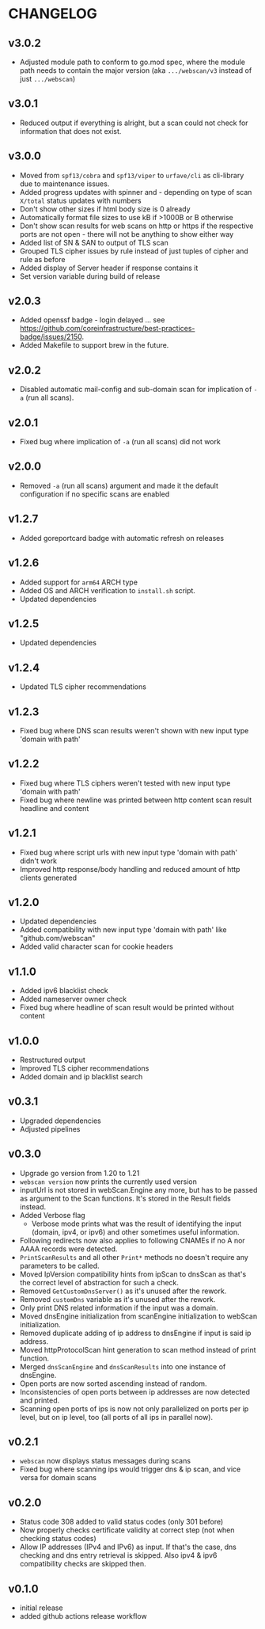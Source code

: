 # CHANGELOG

## v3.0.2
- Adjusted module path to conform to go.mod spec, where the module path needs to contain the major version (aka `.../webscan/v3` instead of just `.../webscan`)

## v3.0.1
- Reduced output if everything is alright, but a scan could not check for information that does not exist.

## v3.0.0
- Moved from `spf13/cobra` and `spf13/viper` to `urfave/cli` as cli-library due to maintenance issues.
- Added progress updates with spinner and - depending on type of scan `X/total` status updates with numbers
- Don't show other sizes if html body size is 0 already
- Automatically format file sizes to use kB if >1000B or B otherwise
- Don't show scan results for web scans on http or https if the respective ports are not open - there will not be anything to show either way
- Added list of SN & SAN to output of TLS scan
- Grouped TLS cipher issues by rule instead of just tuples of cipher and rule as before
- Added display of Server header if response contains it
- Set version variable during build of release

## v2.0.3
- Added openssf badge - login delayed ... see https://github.com/coreinfrastructure/best-practices-badge/issues/2150.
- Added Makefile to support brew in the future.

## v2.0.2
- Disabled automatic mail-config and sub-domain scan for implication of `-a` (run all scans).

## v2.0.1
- Fixed bug where implication of `-a` (run all scans) did not work

## v2.0.0
- Removed `-a` (run all scans) argument and made it the default configuration if no specific scans are enabled

## v1.2.7
- Added goreportcard badge with automatic refresh on releases

## v1.2.6
- Added support for `arm64` ARCH type
- Added OS and ARCH verification to `install.sh` script.
- Updated dependencies

## v1.2.5
- Updated dependencies

## v1.2.4
- Updated TLS cipher recommendations

## v1.2.3
- Fixed bug where DNS scan results weren't shown with new input type 'domain with path'

## v1.2.2
- Fixed bug where TLS ciphers weren't tested with new input type 'domain with path'
- Fixed bug where newline was printed between http content scan result headline and content

## v1.2.1
- Fixed bug where script urls with new input type 'domain with path' didn't work
- Improved http response/body handling and reduced amount of http clients generated

## v1.2.0
- Updated dependencies
- Added compatibility with new input type 'domain with path' like "github.com/webscan"
- Added valid character scan for cookie headers

## v1.1.0
- Added ipv6 blacklist check
- Added nameserver owner check
- Fixed bug where headline of scan result would be printed without content

## v1.0.0
- Restructured output
- Improved TLS cipher recommendations
- Added domain and ip blacklist search

## v0.3.1
- Upgraded dependencies
- Adjusted pipelines

## v0.3.0
- Upgrade go version from 1.20 to 1.21
- `webscan version` now prints the currently used version
- inputUrl is not stored in webScan.Engine any more, but has to be passed as argument to the Scan functions. It's stored in the Result fields instead.
- Added Verbose flag
  - Verbose mode prints what was the result of identifying the input (domain, ipv4, or ipv6) and other sometimes useful information.
- Following redirects now also applies to following CNAMEs if no A nor AAAA records were detected.
- `PrintScanResults` and all other `Print*` methods no doesn't require any parameters to be called.
- Moved IpVersion compatibility hints from ipScan to dnsScan as that's the correct level of abstraction for such a check.
- Removed `GetCustomDnsServer()` as it's unused after the rework.
- Removed `customDns` variable as it's unused after the rework.
- Only print DNS related information if the input was a domain.
- Moved dnsEngine initialization from scanEngine initialization to webScan initialization.
- Removed duplicate adding of ip address to dnsEngine if input is said ip address.
- Moved httpProtocolScan hint generation to scan method instead of print function.
- Merged `dnsScanEngine` and `dnsScanResults` into one instance of dnsEngine.
- Open ports are now sorted ascending instead of random.
- Inconsistencies of open ports between ip addresses are now detected and printed.
- Scanning open ports of ips is now not only parallelized on ports per ip level, but on ip level, too (all ports of all ips in parallel now).

## v0.2.1
- `webscan` now displays status messages during scans
- Fixed bug where scanning ips would trigger dns & ip scan, and vice versa for domain scans

## v0.2.0
- Status code 308 added to valid status codes (only 301 before)
- Now properly checks certificate validity at correct step (not when checking status codes)
- Allow IP addresses (IPv4 and IPv6) as input. If that's the case, dns checking and dns entry retrieval is skipped. Also ipv4 & ipv6 compatibility checks are skipped then.

## v0.1.0
- initial release
- added github actions release workflow
